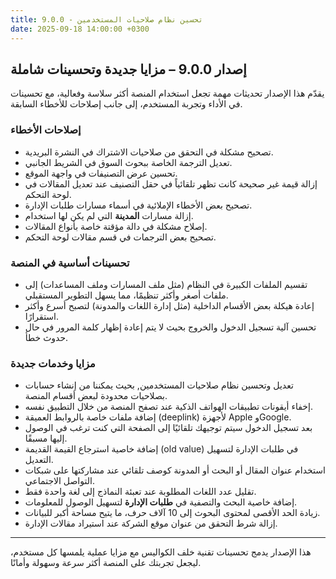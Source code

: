 ```yaml
---
title: 9.0.0 - تحسين نظام صلاحيات المستخدمين
date: 2025-09-18 14:00:00 +0300
---
```


## إصدار 9.0.0 – مزايا جديدة وتحسينات شاملة

يقدّم هذا الإصدار تحديثات مهمة تجعل استخدام المنصة أكثر سلاسة وفعالية، مع تحسينات في الأداء وتجربة المستخدم، إلى جانب إصلاحات للأخطاء السابقة.

### إصلاحات الأخطاء

* تصحيح مشكلة في التحقق من صلاحيات الاشتراك في النشرة البريدية.
* تعديل الترجمة الخاصة ببحوث السوق في الشريط الجانبي.
* تحسين عرض التصنيفات في واجهة الموقع.
* إزالة قيمة غير صحيحة كانت تظهر تلقائياً في حقل التصنيف عند تعديل المقالات في لوحة التحكم.
* تصحيح بعض الأخطاء الإملائية في أسماء مسارات طلبات الإدارة.
* إزالة مسارات **المدينة** التي لم يكن لها استخدام.
* إصلاح مشكلة في دالة مؤقتة خاصة بأنواع المقالات.
* تصحيح بعض الترجمات في قسم مقالات لوحة التحكم.

### تحسينات أساسية في المنصة

* تقسيم الملفات الكبيرة في النظام (مثل ملف المسارات وملف المساعدات) إلى ملفات أصغر وأكثر تنظيمًا، مما يسهل التطوير المستقبلي.
* إعادة هيكلة بعض الأقسام الداخلية (مثل إدارة اللغات والمدونة) لتصبح أسرع وأكثر استقرارًا.
* تحسين آلية تسجيل الدخول والخروج بحيث لا يتم إعادة إظهار كلمة المرور في حال حدوث خطأ.

### مزايا وخدمات جديدة

* تعديل وتحسين نظام صلاحيات المستخدمين, بحيث يمكننا من إنشاء حسابات بصلاحيات محدودة لبعض أقسام المنصة.
* إخفاء أيقونات تطبيقات الهواتف الذكية عند تصفح المنصة من خلال التطبيق نفسه.
* إضافة ملفات خاصة بالروابط العميقة (deeplink) لأجهزة Apple وGoogle.
* بعد تسجيل الدخول سيتم توجيهك تلقائيًا إلى الصفحة التي كنت ترغب في الوصول إليها مسبقًا.
* إضافة خاصية استرجاع القيمة القديمة (old value) في طلبات الإدارة لتسهيل التعديل.
* استخدام عنوان المقال أو البحث أو المدونة كوصف تلقائي عند مشاركتها على شبكات التواصل الاجتماعي.
* تقليل عدد اللغات المطلوبة عند تعبئة النماذج إلى لغة واحدة فقط.
* إضافة خاصية البحث والتصفية في **طلبات الإدارة** لتسهيل الوصول للمعلومات.
* زيادة الحد الأقصى لمحتوى البحوث إلى 10 آلاف حرف، ما يتيح مساحة أكبر للبيانات.
* إزالة شرط التحقق من عنوان موقع الشركة عند استيراد مقالات الإدارة.

---

هذا الإصدار يدمج تحسينات تقنية خلف الكواليس مع مزايا عملية يلمسها كل مستخدم، ليجعل تجربتك على المنصة أكثر سرعة وسهولة وأمانًا.

